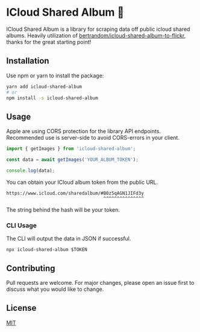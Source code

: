 # ICloud Shared Album 📸

ICloud Shared Album is a library for scraping data off public icloud shared albums. Heavily utilization of [bertrandom/icloud-shared-album-to-flickr](https://github.com/bertrandom/icloud-shared-album-to-flickr), thanks for the great starting point!

## Installation

Use npm or yarn to install the package:

```bash
yarn add icloud-shared-album
# or
npm install -s icloud-shared-album
```

## Usage

Apple are using CORS protection for the library API endpoints. Recommended use is server-side to avoid CORS-errors in your client.

```js
import { getImages } from 'icloud-shared-album';

const data = await getImages('YOUR_ALBUM_TOKEN');

console.log(data);
```

You can obtain your ICloud album token from the public URL.

```
https://www.icloud.com/sharedalbum/#B0z5qAGN1JIFd3y
                                    ^^^^^^^^^^^^^^^
```

The string behind the hash will be your token.

### CLI Usage

The CLI will output the data in JSON if successful.

```
npx icloud-shared-album $TOKEN
```

## Contributing
Pull requests are welcome. For major changes, please open an issue first to discuss what you would like to change.

## License
[MIT](https://choosealicense.com/licenses/mit/)
